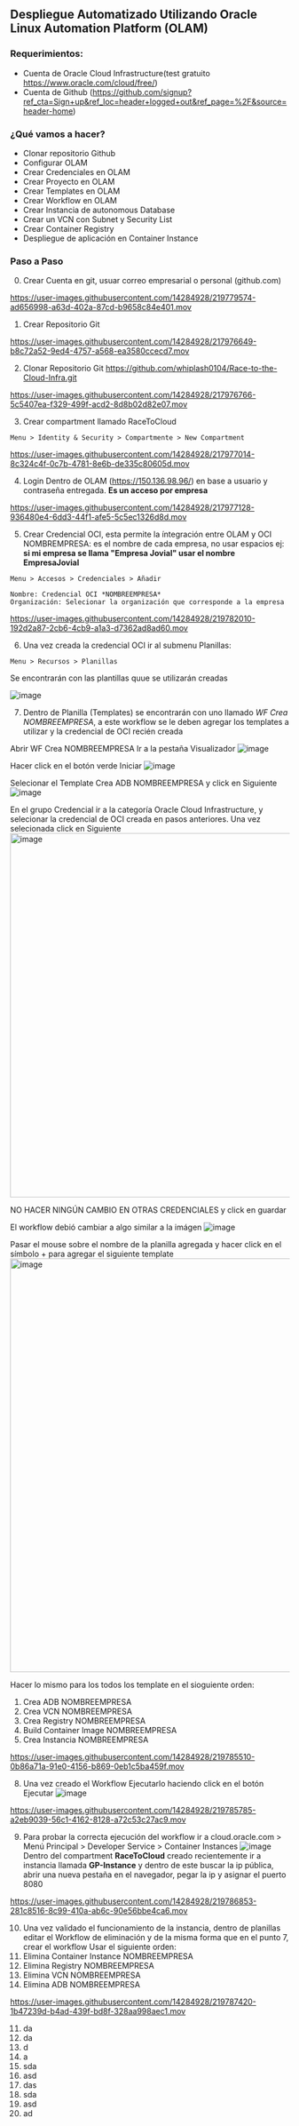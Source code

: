 ## Despliegue Automatizado Utilizando Oracle Linux Automation Platform (OLAM) 

### Requerimientos:

- Cuenta de Oracle Cloud Infrastructure(test gratuito https://www.oracle.com/cloud/free/)
- Cuenta de Github (https://github.com/signup?ref_cta=Sign+up&ref_loc=header+logged+out&ref_page=%2F&source=header-home)

### ¿Qué vamos a hacer?

- Clonar repositorio Github
- Configurar OLAM
- Crear Credenciales en OLAM
- Crear Proyecto en OLAM
- Crear Templates en OLAM
- Crear Workflow en OLAM
- Crear Instancia de autonomous Database
- Crear un VCN con Subnet y Security List
- Crear Container Registry 
- Despliegue de aplicación en Container Instance 

### Paso a Paso

0. Crear Cuenta en git, usuar correo empresarial o personal (github.com)


https://user-images.githubusercontent.com/14284928/219779574-ad656998-a63d-402a-87cd-b9658c84e401.mov




1. Crear Repositorio Git

https://user-images.githubusercontent.com/14284928/217976649-b8c72a52-9ed4-4757-a568-ea3580ccecd7.mov



2. Clonar Repositorio Git  https://github.com/whiplash0104/Race-to-the-Cloud-Infra.git


https://user-images.githubusercontent.com/14284928/217976766-5c5407ea-f329-499f-acd2-8d8b02d82e07.mov




3. Crear compartment llamado RaceToCloud

```
Menu > Identity & Security > Compartmente > New Compartment
```


https://user-images.githubusercontent.com/14284928/217977014-8c324c4f-0c7b-4781-8e6b-de335c80605d.mov




4. Login Dentro de OLAM (https://150.136.98.96/) en base a usuario y contraseña entregada. **Es un acceso por empresa**


https://user-images.githubusercontent.com/14284928/217977128-936480e4-6dd3-44f1-afe5-5c5ec1326d8d.mov




5. Crear Credencial OCI, esta permite la íntegración entre OLAM y OCI
NOMBREMPRESA: es el nombre de cada empresa, no usar espacios ej: **si mi empresa se llama "Empresa Jovial" usar el nombre EmpresaJovial**

```
Menu > Accesos > Credenciales > Añadir

Nombre: Credencial OCI *NOMBREEMPRESA*
Organización: Selecionar la organización que corresponde a la empresa
```

https://user-images.githubusercontent.com/14284928/219782010-192d2a87-2cb6-4cb9-a1a3-d7362ad8ad60.mov



6. Una vez creada la credencial OCI ir al submenu Planillas:

```
Menu > Recursos > Planillas
```

Se encontrarán con las plantillas quue se utilizarán creadas

![image](https://user-images.githubusercontent.com/14284928/219783093-8d87e1e6-b63b-4ecb-bf74-86a23355efa6.png)



7. Dentro de Planilla (Templates) se encontrarán con uno llamado *WF Crea NOMBREEMPRESA*, a este workflow se le deben agregar los templates a utilizar y la credencial de OCI recién creada


Abrir WF Crea NOMBREEMPRESA
Ir a la pestaña Visualizador
![image](https://user-images.githubusercontent.com/14284928/219784197-1da5d7c3-c38c-4b5c-821c-0a65958f4841.png)

Hacer click en el botón verde Iniciar
![image](https://user-images.githubusercontent.com/14284928/219784373-e37da084-7fbd-4009-9585-5b3acccc50c6.png)

Selecionar el Template Crea ADB NOMBREEMPRESA y click en Siguiente
![image](https://user-images.githubusercontent.com/14284928/219784417-99effd9a-1868-46d7-8036-8265025b7274.png)

En el grupo Credencial ir a la categoría Oracle Cloud Infrastructure, y selecionar la credencial de OCI creada en pasos anteriores. Una vez selecionada click en Siguiente
<img width="656" alt="image" src="https://user-images.githubusercontent.com/14284928/219784594-a993b5e5-78f3-4c26-84d7-9b0c0c810ce7.png">

NO HACER NINGÚN CAMBIO EN OTRAS CREDENCIALES y click en guardar

El workflow debió cambiar a algo similar a la imágen
![image](https://user-images.githubusercontent.com/14284928/219784989-34bf61f4-217d-4267-8686-7eb26436698a.png)

Pasar el mouse sobre el nombre de la planilla agregada y hacer click en el símbolo + para agregar el siguiente template
<img width="745" alt="image" src="https://user-images.githubusercontent.com/14284928/219785222-10ae741d-8f7c-4f7f-b1ea-955a43f2b438.png">

Hacer lo mismo para los todos los template en el sioguiente orden:

  1. Crea ADB NOMBREEMPRESA
  2. Crea VCN NOMBREEMPRESA
  3. Crea Registry NOMBREEMPRESA
  4. Build Container Image NOMBREEMPRESA
  5. Crea Instancia NOMBREEMPRESA


https://user-images.githubusercontent.com/14284928/219785510-0b86a71a-91e0-4156-b869-0eb1c5ba459f.mov




8. Una vez creado el Workflow Ejecutarlo haciendo click en el botón Ejecutar
![image](https://user-images.githubusercontent.com/14284928/219785666-3b417e2f-cb60-4cdc-aeef-9a72a607f1f5.png)

https://user-images.githubusercontent.com/14284928/219785785-a2eb9039-56c1-4162-8128-a72c53c27ac9.mov


9. Para probar la correcta ejecución del workflow ir a cloud.oracle.com > Menú Principal > Developer Service > Container Instances
![image](https://user-images.githubusercontent.com/14284928/219786328-25193514-173a-4586-8bfe-e26b12a084f5.png)
Dentro del compartment **RaceToCloud** creado recientemente ir a instancia llamada **GP-Instance** y dentro de este buscar la ip pública, 
abrir una nueva pestaña en el navegador, pegar la ip y asignar el puerto 8080

https://user-images.githubusercontent.com/14284928/219786853-281c8516-8c99-410a-ab6c-90e56bbe4ca6.mov


10. Una vez validado el funcionamiento de la instancia, dentro de planillas editar el Workflow de eliminación y de la misma forma que en el punto 7, crear el workflow
Usar el siguiente orden:
  1.  Elimina Container Instance NOMBREEMPRESA 
  2.  Elimina Registry NOMBREEMPRESA
  3.  Elimina VCN NOMBREEMPRESA
  4.  Elimina ADB NOMBREEMPRESA


https://user-images.githubusercontent.com/14284928/219787420-1b47239d-b4ad-439f-bd8f-328aa998aec1.mov




11. da
12. da
13. d
14. a
15. sda
16. asd
17. das
18. sda
19. asd
20. ad
